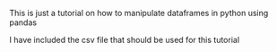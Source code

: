 This is just a tutorial on how to manipulate dataframes in python using pandas

I have included the csv file that should be used for this tutorial
